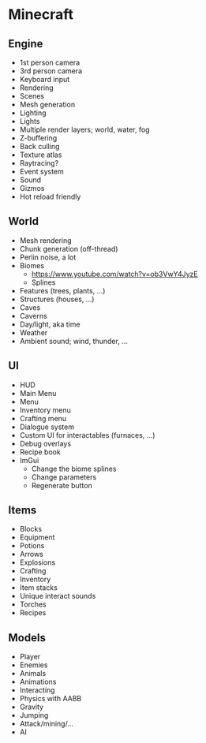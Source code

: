 ﻿# Minecraft

## Engine

 * 1st person camera
 * 3rd person camera
 * Keyboard input
 * Rendering
 * Scenes
 * Mesh generation
 * Lighting
 * Lights
 * Multiple render layers; world, water, fog
 * Z-buffering
 * Back culling
 * Texture atlas
 * Raytracing?
 * Event system
 * Sound
 * Gizmos
 * Hot reload friendly

## World

 * Mesh rendering
 * Chunk generation (off-thread)
 * Perlin noise, a lot
 * Biomes
   * https://www.youtube.com/watch?v=ob3VwY4JyzE
   * Splines
 * Features (trees, plants, ...)
 * Structures (houses, ...)
 * Caves
 * Caverns
 * Day/light, aka time
 * Weather
 * Ambient sound; wind, thunder, ...

## UI
 
 * HUD
 * Main Menu
 * Menu
 * Inventory menu
 * Crafting menu
 * Dialogue system
 * Custom UI for interactables (furnaces, ...)
 * Debug overlays
 * Recipe book
 * ImGui
   * Change the biome splines
   * Change parameters
   * Regenerate button

## Items

 * Blocks
 * Equipment
 * Potions
 * Arrows
 * Explosions
 * Crafting
 * Inventory
 * Item stacks
 * Unique interact sounds
 * Torches
 * Recipes

## Models

 * Player
 * Enemies
 * Animals
 * Animations
 * Interacting
 * Physics with AABB
 * Gravity
 * Jumping
 * Attack/mining/...
 * AI


